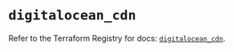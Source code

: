 # `digitalocean_cdn`

Refer to the Terraform Registry for docs: [`digitalocean_cdn`](https://registry.terraform.io/providers/digitalocean/digitalocean/2.41.0/docs/resources/cdn).
